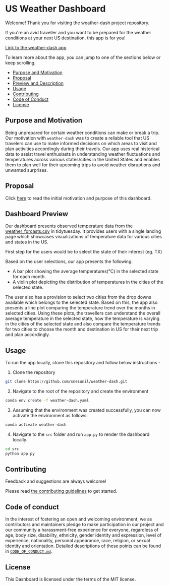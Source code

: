 # US Weather Dashboard

Welcome! Thank you for visiting the weather-dash project repository.

If you're an avid traveller and you want to be prepared for the weather conditions at your next US destination, this app is for you!

[Link to the weather-dash app](https://weather-dashboard-b052.onrender.com/)

To learn more about the app, you can jump to one of the sections below or keep scrolling.

* [Purpose and Motivation](#purpose-and-motivation)
* [Proposal](#proposal)
* [Preview and Description](#dashboard-preview)
* [Usage](#usage)
* [Contributing](#contributing)
* [Code of Conduct](#code-of-conduct)
* [License](#license)

## Purpose and Motivation

Being unprepared for certain weather conditions can make or break a trip. Our motivation with `weather-dash` was to create a reliable tool that US travelers can use to make informed decisions on which areas to visit and plan activities accordingly during their travels. Our app uses real historical data to assist travel enthusiasts in understanding weather fluctuations and temperatures across various states/cities in the United States and enables them to plan well for their upcoming trips to avoid weather disruptions and unwanted surprises.

## Proposal

Click [here](https://github.com/UBC-MDS/citytemp/blob/main/docs/proposal.md) to read the initial motivation and purpose of this dashboard.

## Dashboard Preview

Our dashboard presents observed temperature data from the [weather_forcasts.csv](https://github.com/rfordatascience/tidytuesday/blob/master/data/2022/2022-12-20/weather_forecasts.csv) in tidytuesday. It provides users with a single landing page which showcases visualizations of temperature data for various cities and states in the US.

First step for the users would be to select the state of their interest (eg. TX)

Based on the user selections, our app presents the following:

  - A bar plot showing the average temperatures(°C) in the selected state for each month. 
  - A violin plot depicting the distribution of temperatures in the cities of the selected state.

The user also has a provision to select two cities from the drop downs available which belongs to the selected state. Based on this, the app also presents a line plot comparing the temperature trend over the months in selected cities. Using these plots, the travellers can understand the overall average temperature in the selected state, how the temperature is varying in the cities of the selected state and also compare the temperature trends for two cities to choose the month and destination in US for their next trip and plan accordingly.

## Usage

To run the app locally, clone this repository and follow below instructions - 

1. Clone the repository

```bash
git clone https://github.com/snesunil/weather-dash.git
```

2. Navigate to the root of the repository and create the environment

```bash
conda env create -f weather-dash.yaml
```

3. Assuming that the environment was created successfully, you can now activate the environment as follows:

```bash
conda activate weather-dash
```

4. Navigate to the `src` folder and run `app.py` to render the dashboard locally.

```bash
cd src
python app.py
```

## Contributing

Feedback and suggestions are always welcome! 

Please read [the contributing guidelines](https://github.com/snesunil/weather-dash/blob/main/CONTRIBUTING.md)
to get started.

## Code of conduct

In the interest of fostering an open and welcoming environment, we as contributors and maintainers pledge to make participation in our project and our community a harassment-free experience for everyone, regardless of age, body size, disability, ethnicity, gender identity and expression, level of experience, nationality, personal appearance, race, religion, or sexual identity and orientation. Detailed descriptions
of these points can be found in [`CODE_OF_CONDUCT.md`](https://github.com/snesunil/weather-dash/blob/main/CODE_OF_CONDUCT.md).

## License
This Dashboard is licensed under the terms of the MIT license.
